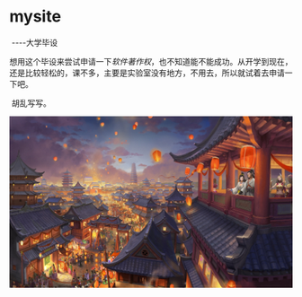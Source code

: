 # mysite

​																												                                      ----大学毕设

​		想用这个毕设来尝试申请一下*软件著作权*，也不知道能不能成功。从开学到现在，还是比较轻松的，课不多，主要是实验室没有地方，不用去，所以就试着去申请一下吧。

​		胡乱写写。

![8c3adc369dd3af7d2ae8b26c583a74cf](image/8c3adc369dd3af7d2ae8b26c583a74cf.png)

